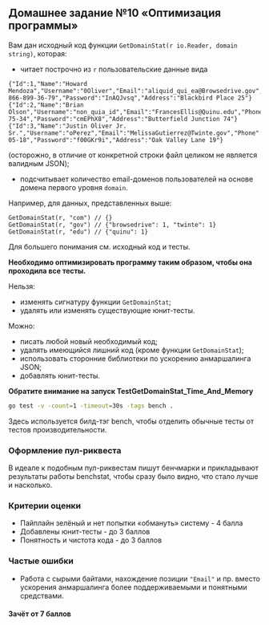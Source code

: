 ## Домашнее задание №10 «Оптимизация программы»

Вам дан исходный код функции `GetDomainStat(r io.Reader, domain string)`, которая:
* читает построчно из `r` пользовательские данные вида
```text
{"Id":1,"Name":"Howard Mendoza","Username":"0Oliver","Email":"aliquid_qui_ea@Browsedrive.gov","Phone":"6-866-899-36-79","Password":"InAQJvsq","Address":"Blackbird Place 25"}
{"Id":2,"Name":"Brian Olson","Username":"non_quia_id","Email":"FrancesEllis@Quinu.edu","Phone":"237-75-34","Password":"cmEPhX8","Address":"Butterfield Junction 74"}
{"Id":3,"Name":"Justin Oliver Jr. Sr.","Username":"oPerez","Email":"MelissaGutierrez@Twinte.gov","Phone":"106-05-18","Password":"f00GKr9i","Address":"Oak Valley Lane 19"}
```
(осторожно, в отличие от конкретной строки файл целиком не является валидным JSON);
* подсчитывает количество email-доменов пользователей на основе домена первого уровня `domain`.

Например, для данных, представленных выше:
```text
GetDomainStat(r, "com") // {}
GetDomainStat(r, "gov") // {"browsedrive": 1, "twinte": 1}
GetDomainStat(r, "edu") // {"quinu": 1}
```

Для большего понимания см. исходный код и тесты.

**Необходимо оптимизировать программу таким образом, чтобы она проходила все тесты.**

Нельзя:
- изменять сигнатуру функции `GetDomainStat`;
- удалять или изменять существующие юнит-тесты.

Можно:
- писать любой новый необходимый код;
- удалять имеющийся лишний код (кроме функции `GetDomainStat`);
- использовать сторонние библиотеки по ускорению анмаршалинга JSON;
- добавлять юнит-тесты.

**Обратите внимание на запуск TestGetDomainStat_Time_And_Memory**
```bash
go test -v -count=1 -timeout=30s -tags bench .
```

Здесь используется билд-тэг bench, чтобы отделить обычные тесты от тестов производительности.

### Оформление пул-риквеста
В идеале к подобным пул-риквестам пишут бенчмарки и прикладывают результаты работы benchstat, чтобы сразу было видно, что стало лучше и насколько.

### Критерии оценки
- Пайплайн зелёный и нет попытки «обмануть» систему - 4 балла
- Добавлены юнит-тесты - до 3 баллов
- Понятность и чистота кода - до 3 баллов

### Частые ошибки
- Работа с сырыми байтами, нахождение позиции `"Email"` и пр. вместо ускорения анмаршалинга более поддерживаемыми и понятными средствами.

#### Зачёт от 7 баллов
